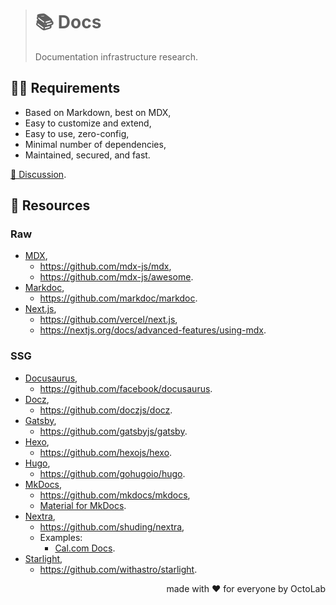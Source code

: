 > # 📚 Docs
>
> Documentation infrastructure research.

## 🧑‍🔬 Requirements

- Based on Markdown, best on MDX,
- Easy to customize and extend,
- Easy to use, zero-config,
- Minimal number of dependencies,
- Maintained, secured, and fast.

[💬 Discussion](https://github.com/under-the-hood/docs/discussions/2).

## 🎁 Resources

### Raw

- [MDX](https://mdxjs.com/),
  - https://github.com/mdx-js/mdx,
  - https://github.com/mdx-js/awesome.
- [Markdoc](https://markdoc.dev/),
  - https://github.com/markdoc/markdoc.
- [Next.js](https://nextjs.org/),
  - https://github.com/vercel/next.js,
  - https://nextjs.org/docs/advanced-features/using-mdx.

### SSG

- [Docusaurus](https://docusaurus.io/),
  - https://github.com/facebook/docusaurus.
- [Docz](https://www.docz.site/),
  - https://github.com/doczjs/docz.
- [Gatsby](https://www.gatsbyjs.org/),
  - https://github.com/gatsbyjs/gatsby.
- [Hexo](https://hexo.io/),
  - https://github.com/hexojs/hexo.
- [Hugo](https://gohugo.io/),
  - https://github.com/gohugoio/hugo.
- [MkDocs](https://www.mkdocs.org/),
  - https://github.com/mkdocs/mkdocs,
  - [Material for MkDocs](https://squidfunk.github.io/mkdocs-material/).
- [Nextra](https://nextra.site/),
  - https://github.com/shuding/nextra,
  - Examples:
    - [Cal.com Docs](https://cal.com/docs).
- [Starlight](https://starlight.astro.build/),
  - https://github.com/withastro/starlight.

<p align="right">made with ❤️ for everyone by OctoLab</p>
